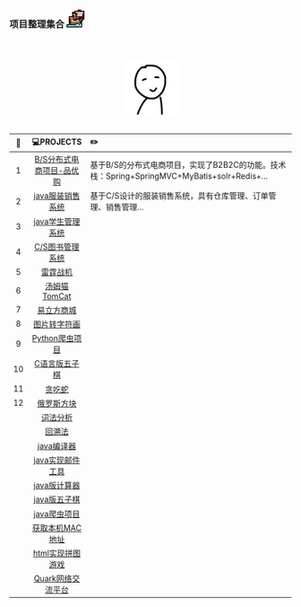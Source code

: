 ### 项目整理集合 <img src="_img/Ship.ico">
<br>
<br>
<div align="center">
	<img src="_img/touxiang.jpg" width="100" height="100">
</div>
<br>

| :floppy_disk: | :computer:PROJECTS | :pencil2: |
| :------: | :------: | :------|
| 1 | [B/S分布式电商项目-品优购](./pinyougou-parent) | 基于B/S的分布式电商项目，实现了B2B2C的功能。技术栈：Spring+SpringMVC+MyBatis+solr+Redis+... |
| 2 | [java服装销售系统](./FZXS) | 基于C/S设计的服装销售系统，具有仓库管理、订单管理、销售管理... |
| 3 | [java学生管理系统](./TheStudentSystem) |  |
| 4 | [C/S图书管理系统](./LibraryManager) |  |
| 5 | [雷霆战机](./LeiTingZhanJi) |  |
| 6 | [汤姆猫TomCat](./MyTomCat) |  |
| 7 | [易立方商城](./Enterprise_mall) |  |
| 8 | [图片转字符画](./PythonDrawAscii) |  |
| 9 | [Python爬虫项目](./PythonCrawler) |  |
| 10 | [C语言版五子棋]() |  |
| 11 | [贪吃蛇]() |  |
| 12 | [俄罗斯方块]() |  |
|  | [词法分析]() |  |
|  | [回溯法]() |  |
|  | [java编译器](./JavaIDE) |  |
|  | [java实现邮件工具](./EMailUtils) |  |
|  | [java版计算器](./Calculator) |  |
|  | [java版五子棋](./Gomoku) |  |
|  | [java爬虫项目](./JavaCrawler) |  |
|  | [获取本机MAC地址]() |  |
|  | [html实现拼图游戏](./Html_Pintu) |  |
|  | [Quark网络交流平台](./OnlineFriend) |  |

